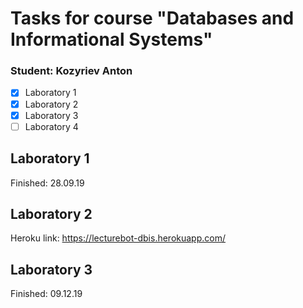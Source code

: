 # Tasks for course "Databases and Informational Systems" 
### Student: Kozyriev Anton

- [x] Laboratory 1
- [x] Laboratory 2
- [x] Laboratory 3
- [ ] Laboratory 4

## Laboratory 1

Finished: 28.09.19

## Laboratory 2

Heroku link: https://lecturebot-dbis.herokuapp.com/

## Laboratory 3

Finished: 09.12.19

